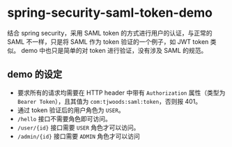 # spring-security-saml-token-demo
结合 spring security，采用 SAML token 的方式进行用户的认证，与正常的 SAML 不一样，只是将 SAML 作为 token 验证的一个例子，如 JWT token 类似。
demo 中也只是简单的对 token 进行验证，没有涉及 SAML 的规范。

## demo 的设定

- 要求所有的请求均需要在 HTTP header 中带有 `Authorization` 属性（类型为 `Bearer Token`），且其值为 `com:tjwoods:saml:token`，否则报 401。
- 通过 token 验证后的用户角色为 `USER`。
- `/hello` 接口不需要角色即可访问。
- `/user/{id}` 接口需要 `USER` 角色才可以访问。
- `/admin/{id}` 接口需要 `ADMIN` 角色才可以访问
